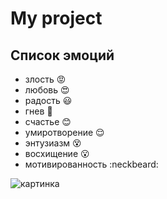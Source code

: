 # My project
## Список эмоций
* злость :rage:
* любовь :heart_eyes:
* радость :smiley:
* гнев :triumph:
* счастье :blush:
* умиротворение :relieved:
* энтузиазм :dizzy_face:
* восхищение :open_mouth:
* мотивированность :neckbeard:

![картинка](https://www.meteorologiaenred.com/wp-content/uploads/2021/07/mar-caribe.jpg)

